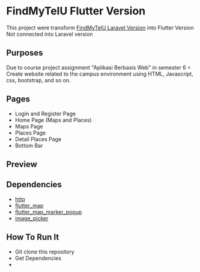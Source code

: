 # FindMyTelU Flutter Version

This project were transform [FindMyTelU Laravel Version](https://github.com/fasyamazaya/FindMyTelU-PHP_Project) into Flutter Version
Not connected into Laravel version

## Purposes
Due to course project assignment "Aplikasi Berbasis Web" in semester 6 = Create website related to the campus environment using HTML, Javascript, css, bootstrap, and so on.

## Pages
- Login and Register Page
- Home Page (Maps and Places)
- Maps Page
- Places Page
- Detail Places Page
- Bottom Bar

## Preview

## Dependencies
- [http](https://pub.dev/packages/http)
- [flutter_map](https://pub.dev/packages/flutter_map)
- [flutter_map_marker_popup](https://pub.dev/packages/flutter_map_marker_popup)
- [image_picker](https://pub.dev/packages/image_picker)

## How To Run It

- Git clone this repository
- Get Dependencies
- 
